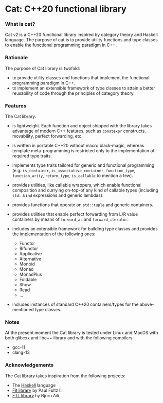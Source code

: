 Cat: C++20 functional library
=============================

### What is cat?

Cat v2 is a C++20 functional library inspired by category theory and Haskell language.
The purpose of cat is to provide utility functions and type classes to enable the functional programming paradigm in C++.

### Rationale

The purpose of Cat library is twofold:

* to provide utility classes and functions that implement the functional programming paradigm in C++.
* to implement an extensible framework of type classes to attain a better reusability of code
through the principles of category theory.


### Features

The Cat library:

* is lightweight. Each function and object shipped with the library
takes advantage of modern C++ features, such as `constexpr` constructs, movability,
perfect forwarding, etc.
* is written in portable C++20 without macro black-magic, whereas template meta-programming
is restricted only to the implementation of required type traits.
* implements type traits tailored for generic and functional programming (e.g. `is_container`,
`is_associative_container`, `function_type`, `function_arity`, `return_type`, `is_callable` to mention a few).
* provides utilities, like callable wrappers, which enable functional composition and
currying on-top-of any kind of callable types (including `std::bind` expressions
and generic lambdas).
* provides functions that operate on `std::tuple` and generic containers.
* provides utilities that enable perfect forwarding from L/R value containers
by means of `forward_as` and `forward_iterator`.
* includes an extensible framework for building type classes and provides the
implementation of the following ones:
    * Functor
    * Bifunctor
    * Applicative
    * Alternative
    * Monoid
    * Monad
    * MonadPlus
    * Foldable
    * Show
    * Read
    * ...

* includes instances of standard C++20 containers/types for the above-mentioned type classes.

### Notes

At the present moment the Cat library is tested under Linux and MacOS with both glibcxx and libc++
library and with the following compilers:

* gcc-11
* clang-13


### Acknowledgements

The Cat library takes inspiration from the following projects:

* The [Haskell](https://www.haskell.org) language
* [Fit library](https://github.com/pfultz2/Fit) by Paul Fultz II
* [FTL library](https://github.com/beark/ftl) by Bjorn Aili
